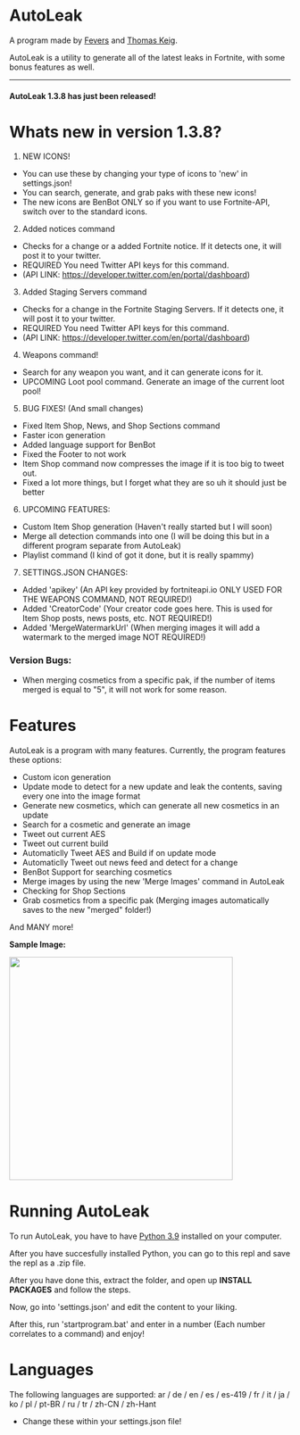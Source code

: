 # AutoLeak

A program made by [Fevers](https://twitter.com/itsfevers__) and [Thomas Keig](https://twitter.com/thomaskeig_).

AutoLeak is a utility to generate all of the latest leaks in Fortnite, with some bonus features as well.

---

#### AutoLeak 1.3.8 has just been released!
# Whats new in version 1.3.8?
1. NEW ICONS!
- You can use these by changing your type of icons to 'new' in settings.json!
- You can search, generate, and grab paks with these new icons!
- The new icons are BenBot ONLY so if you want to use Fortnite-API, switch over to the standard icons.

2. Added notices command
- Checks for a change or a added Fortnite notice. If it detects one, it will post it to your twitter.
- REQUIRED You need Twitter API keys for this command.
- (API LINK: https://developer.twitter.com/en/portal/dashboard)

3. Added Staging Servers command
- Checks for a change in the Fortnite Staging Servers. If it detects one, it will post it to your twitter.
- REQUIRED You need Twitter API keys for this command.
- (API LINK: https://developer.twitter.com/en/portal/dashboard)

4. Weapons command!
- Search for any weapon you want, and it can generate icons for it.
- UPCOMING Loot pool command. Generate an image of the current loot pool!

5. BUG FIXES! (And small changes)
- Fixed Item Shop, News, and Shop Sections command
- Faster icon generation
- Added language support for BenBot
- Fixed the Footer to not work
- Item Shop command now compresses the image if it is too big to tweet out.
- Fixed a lot more things, but I forget what they are so uh it should just be better

6. UPCOMING FEATURES:
- Custom Item Shop generation (Haven't really started but I will soon)
- Merge all detection commands into one (I will be doing this but in a different program separate from AutoLeak)
- Playlist command (I kind of got it done, but it is really spammy)

7. SETTINGS.JSON CHANGES:
- Added 'apikey' (An API key provided by fortniteapi.io ONLY USED FOR THE WEAPONS COMMAND, NOT REQUIRED!)
- Added 'CreatorCode' (Your creator code goes here. This is used for Item Shop posts, news posts, etc. NOT REQUIRED!)
- Added 'MergeWatermarkUrl' (When merging images it will add a watermark to the merged image NOT REQUIRED!)

### Version Bugs:
- When merging cosmetics from a specific pak, if the number of items merged is equal to "5", it will not work for some reason.


# Features
AutoLeak is a program with many features.
Currently, the program features these options:
- Custom icon generation
- Update mode to detect for a new update and leak the contents, saving every one into the image format
- Generate new cosmetics, which can generate all new cosmetics in an update
- Search for a cosmetic and generate an image
- Tweet out current AES
- Tweet out current build
- Automaticlly Tweet AES and Build if on update mode
- Automaticlly Tweet out news feed and detect for a change
- BenBot Support for searching cosmetics
- Merge images by using the new 'Merge Images' command in AutoLeak
- Checking for Shop Sections
- Grab cosmetics from a specific pak
(Merging images automatically saves to the new "merged" folder!)

And MANY more!

**Sample Image:**

<p align="left">
    <img src="https://i.ibb.co/gth5ggC/CID-703-Athena-Commando-M-Cyclone.png" width="400" draggable="false">
</p>

# Running AutoLeak
To run AutoLeak, you have to have [Python 3.9](https://www.microsoft.com/en-us/p/python-39/9p7qfqmjrfp7) installed on your computer.

After you have succesfully installed Python, you can go to this repl and save the repl as a .zip file.

After you have done this, extract the folder, and open up **INSTALL PACKAGES** and follow the steps.

Now, go into 'settings.json' and edit the content to your liking.

After this, run 'startprogram.bat' and enter in a number (Each number correlates to a command) and enjoy!

# Languages
The following languages are supported: ar / de / en / es / es-419 / fr / it / ja / ko / pl / pt-BR / ru / tr / zh-CN / zh-Hant
- Change these within your settings.json file!
